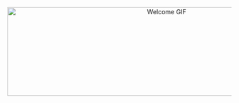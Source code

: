 <p align="center">
  <img src="https://media3.giphy.com/media/v1.Y2lkPTc5MGI3NjExOWFtb2w2cnlkcHpseDhibHYyaWQydmpscWM4amZnamUwYWdxOG1rYiZlcD12MV9pbnRlcm5hbF9naWZfYnlfaWQmY3Q9Zw/J3BlD4W2r1mcK1vMWW/giphy.gif" width="700" height="200" alt="Welcome GIF" />
</p>
